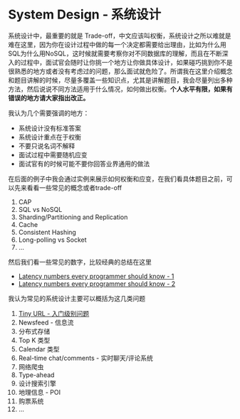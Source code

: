 # System Design - 系统设计 

系统设计中，最重要的就是 Trade-off，中文应该叫权衡，系统设计之所以难就是难在这里，因为你在设计过程中做的每一个决定都需要给出理由，比如为什么用SQL为什么用NoSQL，这时候就需要考察你对不同数据库的理解，而且在不断深入的过程中，面试官会随时让你挑一个地方让你做具体设计，如果碰巧挑到你不是很熟悉的地方或者没有考虑过的问题，那么面试就危险了。所谓我在这里介绍概念和题目讲解的时候，尽量多覆盖一些知识点，尤其是讲解题目，我会尽量列出多种方法，然后说说不同方法适用于什么情况，如何做出权衡。**个人水平有限，如果有错误的地方请大家指出改正。**



我认为几个需要强调的地方：

* 系统设计没有标准答案 
* 系统设计重点在于权衡
* 不要只说名词不解释
* 面试过程中需要随机应变
* 面试官有的时候可能不要你回答业界通用的做法

在后面的例子中我会通过实例来展示如何权衡和应变，在我们看具体题目之前，可以先来看看一些常见的概念或者trade-off

1. CAP
2. SQL vs NoSQL
3. Sharding/Partitioning and Replication
4. Cache
5. Consistent Hashing
6. Long-polling vs Socket
7. ...

然后我们看一些常见的数字，比较经典的总结在这里

* [Latency numbers every programmer should know - 1](https://gist.github.com/jboner/2841832)
* [Latency numbers every programmer should know - 2](https://gist.github.com/hellerbarde/2843375)



我认为常见的系统设计主要可以概括为这几类问题

1. [Tiny URL - 入门级别问题](/SystemDesign/TinyURL.md)
2. Newsfeed - 信息流
3. 分布式存储 
4. Top K 类型
5. Calendar 类型
6. Real-time chat/comments - 实时聊天/评论系统
7. 网络爬虫
8. Type-ahead
9. 设计搜索引擎
10. 地理信息 - POI
11. 购票系统
12. ...









